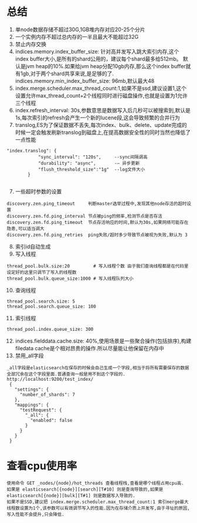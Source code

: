 # 总结
1. 单node数据存储不超过30G,1GB堆内存对应20-25个分片
2. 一个实例内存不超过总内存的一半且最大不能超过32G
3. 禁止内存交换
4. indices.memory.index_buffer_size: 针对高并发写入跳大索引内存,这个index buffer大小,是所有的shard公用的，建议每个shard最多给512mb。
   默认是jvm heap的10%.如果给jvm heap分配10gb内存,那么这个index buffer就有1gb,对于两个shard共享来说,是足够的了.
   indices.memory.min_index_buffer_size: 96mb,默认最大48
5. index.merge.scheduler.max_thread_count:1,如果不是ssd,建议设置1,这个设置允许max_thread_count+2个线程同时进行磁盘操作,也就是设置为1允许三个线程
6. index.refresh_interval: 30s,参数意思是数据写入后几秒可以被搜索到,默认是1s,每次索引的refresh会产生一个新的lucene段,这会导致频繁的合并行为
7. translog,ES为了保证数据不丢失,每次index、bulk、delete、update完成的时候一定会触发刷新translog到磁盘上,在提高数据安全性的同时当然也降低了一点性能
```
"index.translog": {
            "sync_interval": "120s",     --sync间隔调高
            "durability": "async",       -– 异步更新
            "flush_threshold_size":"1g"  --log文件大小
        }
        
```
7. 一些超时参数的设置
```
discovery.zen.ping_timeout     判断master选举过程中,发现其他node存活的超时设置
discovery.zen.fd.ping_interval 节点被ping的频率,检测节点是否存活
discovery.zen.fd.ping_timeout  节点存活响应的时间,默认为30s,如果网络可能存在隐患,可以适当调大
discovery.zen.fd.ping_retries  ping失败/超时多少导致节点被视为失败,默认为 3
```
8. 索引id自动生成
9. 写入线程
```
thread_pool.bulk.size:20         # 写入线程个数 由于我们查询线程都是在代码里设定好的这里只调节了写入的线程数
thread_pool.bulk.queue_size:1000 # 写入线程队列大小
```
10. 查询线程
```
thread_pool.search.size: 5
thread_pool.search.queue_size: 100
```
11. 索引线程
```
thread_pool.index.queue_size: 300
```
12. indices.fielddata.cache.size: 40%,使用场景是一些聚合操作(包括排序),构建filedata cache是个相对昂贵的操作.所以尽量能让他保留在内存中
13. 禁用_all字段
```
_all字段是elasticsearch在保存的时候会自己生成一个字段,相当于将所有需要保存的数据全部冗余在这个字段里面.普通查询一般是用不到这个字段的.
http://localhost:9200/test_index/
 {
   "settings": {
     "number_of_shards": 7
   },
   "mappings": {
     "testRequest": {
       "_all": {
         "enabled": false
       }
     }
   }
 }
```
   
   
   
   
   
# 查看cpu使用率
```
使用命令 GET _nodes/{node}/hot_threads 查看线程栈,查看是哪个线程占用cpu高.
如果是 elasticsearch[{node}][search][T#10] 则是查询导致的,如果是 elasticsearch[{node}][bulk][T#1] 则是数据写入导致的.
如果不是SSD,建议把 index.merge.scheduler.max_thread_count:1 索引merge最大线程数设置为1个,该参数可以有效调节写入的性能.因为在存储介质上并发写,由于寻址的原因,写入性能不会提升,只会降低.
```
   